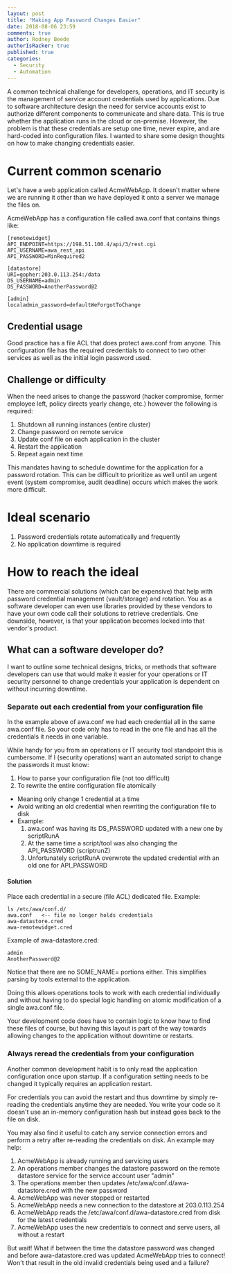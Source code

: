 ```yaml
---
layout: post
title: "Making App Password Changes Easier"
date: 2018-08-06 23:59
comments: true
author: Rodney Beede
authorIsRacker: true
published: true
categories:
  - Security
  - Automation
---
```


 A common technical challenge for developers, operations, and IT security is the management of service account credentials used by applications.  Due to software architecture design the need for service accounts exist to authorize different components to communicate and share data.  This is true whether the application runs in the cloud or on-premise.  However, the problem is that these credentials are setup one time, never expire, and are hard-coded into configuration files.  I wanted to share some design thoughts on how to make changing credentials easier.

  <!-- more -->

# Current common scenario

Let's have a web application called AcmeWebApp.  It doesn't matter where we are running it other than we have deployed it onto a server we manage the files on.

AcmeWebApp has a configuration file called awa.conf that contains things like:
```
[remotewidget]
API_ENDPOINT=https://198.51.100.4/api/3/rest.cgi
API_USERNAME=awa_rest_api
API_PASSWORD=MinRequired2

[datastore]
URI=gopher:203.0.113.254:/data
DS_USERNAME=admin
DS_PASSWORD=AnotherPassword@2

[admin]
localadmin_password=defaultWeForgotToChange
```

## Credential usage

Good practice has a file ACL that does protect awa.conf from anyone.  This configuration file has the required credentials to connect to two other services as well as the initial login password used.

## Challenge or difficulty

When the need arises to change the password (hacker compromise, former employee left, policy directs yearly change, etc.) however the following is required:

1. Shutdown all running instances (entire cluster)
1. Change password on remote service
1. Update conf file on each application in the cluster
1. Restart the application
1. Repeat again next time

This mandates having to schedule downtime for the application for a password rotation.  This can be difficult to prioritize as well until an urgent event (system compromise, audit deadline) occurs which makes the work more difficult.

# Ideal scenario

1. Password credentials rotate automatically and frequently
1. No application downtime is required

# How to reach the ideal

There are commercial solutions (which can be expensive) that help with password credential management (vault/storage) and rotation.  You as a software developer can even use libraries provided by these vendors to have your own code call their solutions to retrieve credentials.  One downside, however, is that your application becomes locked into that vendor's product.

## What can a software developer do?

I want to outline some technical designs, tricks, or methods that software developers can use that would make it easier for your operations or IT security personnel to change credentials your application is dependent on without incurring downtime.

### Separate out each credential from your configuration file

In the example above of awa.conf we had each credential all in the same awa.conf file.  So your code only has to read in the one file and has all the credentials it needs in one variable.

While handy for you from an operations or IT security tool standpoint this is cumbersome.  If I (security operations) want an automated script to change the passwords it must know:
1. How to parse your configuration file (not too difficult)
1. To rewrite the entire configuration file atomically
  * Meaning only change 1 credential at a time
  * Avoid writing an old credential when rewriting the configuration file to disk
  * Example:
    1. awa.conf was having its DS_PASSWORD updated with a new one by scriptRunA
    1. At the same time a script/tool was also changing the API_PASSWORD (scriptrunZ)
    1. Unfortunately scriptRunA overwrote the updated credential with an old one for API_PASSWORD
    
#### Solution

Place each credential in a secure (file ACL) dedicated file.  Example:

```
ls /etc/awa/conf.d/
awa.conf   <-- file no longer holds credentials
awa-datastore.cred
awa-remotewidget.cred
```

Example of awa-datastore.cred:
```
admin
AnotherPassword@2
```

Notice that there are no SOME_NAME= portions either.  This simplifies parsing by tools external to the application.

Doing this allows operations tools to work with each credential individually and without having to do special logic handling on atomic modification of a single awa.conf file.

Your development code does have to contain logic to know how to find these files of course, but having this layout is part of the way towards allowing changes to the application without downtime or restarts.


### Always reread the credentials from your configuration

Another common development habit is to only read the application configuration once upon startup.  If a configuration setting needs to be changed it typically requires an application restart.

For credentials you can avoid the restart and thus downtime by simply re-reading the credentials anytime they are needed.  You write your code so it doesn't use an in-memory configuration hash but instead goes back to the file on disk.

You may also find it useful to catch any service connection errors and perform a retry after re-reading the credentials on disk.  An example may help:

1. AcmeWebApp is already running and servicing users
1. An operations member changes the datastore password on the remote datastore service for the service account user "admin"
1. The operations member then updates /etc/awa/conf.d/awa-datastore.cred with the new password
1. AcmeWebApp was never stopped or restarted
1. AcmeWebApp needs a new connection to the datastore at 203.0.113.254
1. AcmeWebApp reads the /etc/awa/conf.d/awa-datastore.cred from disk for the latest credentials
1. AcmeWebApp uses the new credentials to connect and serve users, all without a restart

<aside class="warning">
  But wait!  What if between the time the datastore password was changed and before awa-datastore.cred was updated AcmeWebApp tries to connect!  Won't that result in the old invalid credentials being used and a failure?
</aside>
